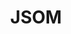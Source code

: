 ---
layout: tag-list
type: tag
title: JSOM
slug: JSOM
category: Tag
sidebar: false
description: >
    Es una puerta trasera.
---